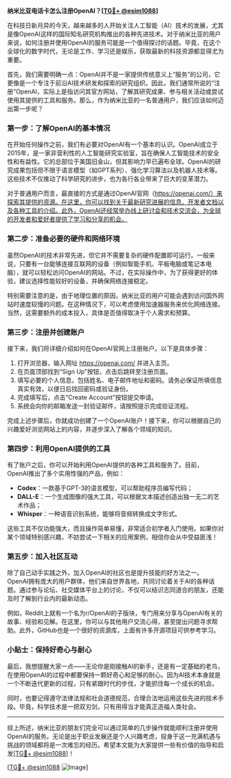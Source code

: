**纳米比亚电话卡怎么注册OpenAI？[[TG💪+ @esim1088](https://t.me/s/esim1088)]**

在科技日新月异的今天，越来越多的人开始关注人工智能（AI）技术的发展，尤其是像OpenAI这样的国际知名研究机构推出的各种先进技术。对于纳米比亚的用户来说，如何注册并使用OpenAI的服务可能是一个值得探讨的话题。毕竟，在这个全球化的数字时代，无论是工作、学习还是娱乐，获取最新的科技资源都显得尤为重要。

首先，我们需要明确一点：OpenAI并不是一家提供传统意义上“服务”的公司，它更像是一个专注于前沿AI技术研发和探索的研究组织。因此，我们通常所说的“注册”OpenAI，实际上是指访问其官方网站，了解其研究成果、参与相关活动或尝试使用其提供的工具和服务。那么，作为纳米比亚的一名普通用户，我们应该如何迈出第一步呢？

### 第一步：了解OpenAI的基本情况

在开始任何操作之前，我们有必要对OpenAI有一个基本的认识。OpenAI成立于2015年，是一家非营利性的人工智能研究实验室，旨在确保人工智能技术的安全性和有益性。它的总部位于美国旧金山，但其影响力早已遍布全球。OpenAI的研究成果包括但不限于语言模型（如GPT系列）、强化学习算法以及机器人技术等。这些技术不仅推动了科学研究的进步，也为各行各业带来了巨大的变革潜力。

对于普通用户而言，最直接的方式是通过OpenAI官网（https://openai.com/）来探索其提供的资源。在这里，你可以找到关于最新研究进展的信息、开发者文档以及各种工具的介绍。此外，OpenAI还经常举办线上研讨会和技术交流会，为全球的开发者和爱好者提供了学习和分享的机会。

### 第二步：准备必要的硬件和网络环境

虽然OpenAI的技术非常先进，但它并不需要复杂的硬件配置即可运行。一般来说，只要有一台能够连接互联网的设备（例如智能手机、平板电脑或笔记本电脑），就可以轻松访问OpenAI的网站。不过，在实际操作中，为了获得更好的体验，建议选择性能较好的设备，并确保网络连接稳定。

特别需要注意的是，由于地理位置的原因，纳米比亚的用户可能会遇到访问国外网站时速度较慢的问题。在这种情况下，可以考虑使用加速器服务来优化网络连接。当然，这需要额外的成本投入，具体是否值得取决于个人需求和预算。

### 第三步：注册并创建账户

接下来，我们将详细介绍如何在OpenAI官网上注册账户。以下是具体步骤：

1. 打开浏览器，输入网址 https://openai.com/ 并进入主页。
2. 在页面顶部找到“Sign Up”按钮，点击后跳转至注册页面。
3. 填写必要的个人信息，包括姓名、电子邮件地址和密码。请务必保证所填信息真实有效，以便日后找回密码或验证身份。
4. 完成填写后，点击“Create Account”按钮提交申请。
5. 系统会向你的邮箱发送一封验证邮件，请按照提示完成验证流程。

完成上述步骤后，你就成功创建了一个OpenAI账户！接下来，你可以根据自己的兴趣爱好浏览网站上的内容，并逐步深入了解各个领域的知识。

### 第四步：利用OpenAI提供的工具

有了账户之后，你可以开始利用OpenAI提供的各种工具和服务了。目前，OpenAI推出了多个实用性强的产品，例如：

- **Codex**：一款基于GPT-3的语言模型，可以帮助程序员编写代码；
- **DALL-E**：一个生成图像的强大工具，可以根据文本描述创造出独一无二的艺术作品；
- **Whisper**：一种语音识别系统，能够将音频转换成文字形式。

这些工具不仅功能强大，而且操作简单易懂，非常适合初学者入门使用。如果你对某个领域特别感兴趣，不妨尝试一下相关的应用案例，相信你会从中受益匪浅！

### 第五步：加入社区互动

除了自己动手实践之外，加入OpenAI的社区也是提升技能的好方法之一。OpenAI拥有庞大的用户群体，他们来自世界各地，共同讨论着关于AI的各种话题。通过参与论坛、社交媒体平台上的讨论，不仅可以结识志同道合的朋友，还能及时了解到行业内的最新动态。

例如，Reddit上就有一个名为r/OpenAI的子版块，专门用来分享与OpenAI有关的故事、经验和见解。在这里，你可以与其他用户交流心得，甚至提出问题寻求帮助。此外，GitHub也是一个很好的资源库，上面有许多开源项目可供参考学习。

### 小贴士：保持好奇心与耐心

最后，我想提醒大家一点——无论你是刚接触AI的新手，还是有一定基础的老鸟，在使用OpenAI的过程中都要保持一颗好奇心和足够的耐心。因为AI技术本身就是一个不断迭代更新的过程，只有紧跟时代的步伐，才能抓住每一个成长的机会。

同时，也要记得遵守法律法规和社会道德规范，合理合法地运用这些先进的技术手段。毕竟，科学技术是一把双刃剑，只有用得当才能真正造福人类社会。

---

综上所述，纳米比亚的朋友们完全可以通过简单的几步操作就能顺利注册并使用OpenAI的服务。无论是出于职业发展还是个人兴趣考虑，投身于这一充满机遇与挑战的领域都将是一次难忘的经历。希望本文能为大家提供一些有价值的指导和启发[[TG💪+ @esim1088](https://t.me/s/esim1088)]！

[[TG💪+ @esim1088](https://t.me/s/esim1088) ![Image](https://i.postimg.cc/4NQfJmqS/Snipaste-2025-05-13-00-14-12.png)]